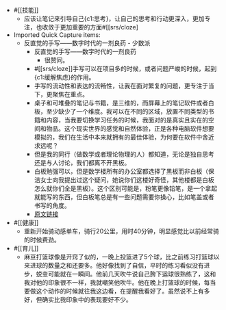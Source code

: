 - #[[技能]]
    - 应该让笔记来引导自己{c1:思考}，让自己的思考和行动更深入，更加专注，也收敛于更加重要的方面#[[srs/cloze]
- Imported Quick Capture items:
    - 反直觉的手写——数字时代的一剂良药 - 少数派
        - 反直觉的手写——数字时代的一剂良药
            - 很赞同。
        - #[[srs/cloze]]手写可以在项目多的时候，或者问题严峻的时候，起到{c1:缓解焦虑}的作用。
        - 手写的流动性和表达的流畅性，让我在面对繁复的问题，更专注于当下，更聚焦在重点。
        - 桌子和可堆叠的笔记与书籍，是三维的，而屏幕上的笔记软件或者白板，至少缺少了一个维度。我可以在不同的区域，放置不同类型的书籍和内容，当我要切换学习任务的时候，我面对的是真实且实在的空间和物品。这个现实世界的感觉和自然体验，正是各种电脑软件想要模拟的，我们在生活中本来就拥有的最佳体验，为何要在软件中舍近求远呢？
        - 但是我的同行（做数学或者理论物理的人）都知道，无论是独自思考还是与人讨论，我们都离不开黑板。
        - 白板勉强可以，但是数学楼所有的办公室都选择了黑板而非白板（保洁女士向我提出过这个疑问，她说你们这楼好奇怪，其他楼都是白板怎么就你们全是黑板）。这个区别可能是，粉笔更像铅笔，是一个拿起就能写的东西，但白板笔总是有一些问题需要你操心，比如笔盖或者书写的角度。
        - [原文链接](https://sspai.com/post/80887)
- #[[健康]]
    - 重新开始骑动感单车，骑行20公里，用时40分钟，明显感觉比以前经常骑的时候费劲。
- #[[育儿]]
    - 麻豆打篮球像是开窍了似的，一晚上投篮进了5个球，比之前练习打篮球以来进球的数量之和还要多。他好像找到了自信，平时的练习看似没有进步，蜕变可能就在一瞬间。他前几天吹牛说自己胯下运球很熟练了，这和我对他的印象很不一样，我就嘲笑他吹牛。他在晚上打篮球的时候，每当要做这个动作的时候就往我这边看，在提醒我看好了。虽然说不上有多好，但确实比我印象中的表现要好不少。
